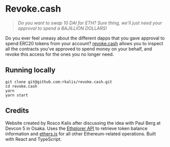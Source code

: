 # Revoke.cash
> *Do you want to swap 10 DAI for ETH? Sure thing, we'll just need your approval to spend a BAJILLION DOLLARS!*

Do you ever feel uneasy about the different dapps that you gave approval to spend ERC20 tokens from your account? [revoke.cash](https://revoke.cash) allows you to inspect all the contracts you've approved to spend money on your behalf, and revoke this access for the ones you no longer need.

## Running locally
```
git clone git@github.com:rkalis/revoke.cash.git
cd revoke.cash
yarn
yarn start
```

## Credits
Website created by Rosco Kalis after discussing the idea with Paul Berg at Devcon 5 in Osaka. Uses the [Ethplorer API](https://github.com/EverexIO/Ethplorer/wiki/ethplorer-api) to retrieve token balance information and [ethers.js](https://github.com/ethers-io/ethers.js) for all other Ethereum-related operations. Built with React and TypeScript.
